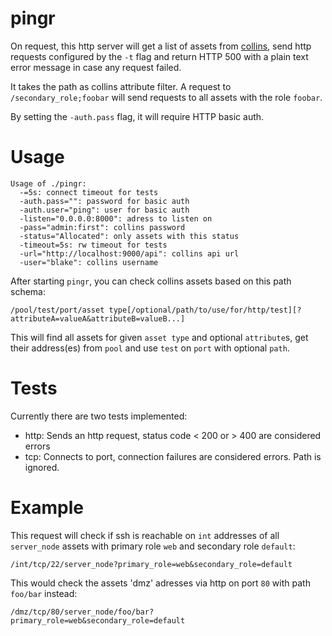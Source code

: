 # pingr

On request, this http server will get a list of assets from
[collins](tumblr.github.io/collins/), send http requests configured by
the `-t` flag and return HTTP 500 with a plain text error message in
case any request failed.

It takes the path as collins attribute filter. A request to
`/secondary_role;foobar` will send requests to all assets with the
role `foobar`.

By setting the `-auth.pass` flag, it will require HTTP basic auth.

# Usage

    Usage of ./pingr:
      -=5s: connect timeout for tests
      -auth.pass="": password for basic auth
      -auth.user="ping": user for basic auth
      -listen="0.0.0.0:8000": adress to listen on
      -pass="admin:first": collins password
      -status="Allocated": only assets with this status
      -timeout=5s: rw timeout for tests
      -url="http://localhost:9000/api": collins api url
      -user="blake": collins username

After starting `pingr`, you can check collins assets based on this path schema:

    /pool/test/port/asset type[/optional/path/to/use/for/http/test][?attributeA=valueA&attributeB=valueB...]

This will find all assets for given `asset type` and optional `attribute`s, get
their address(es) from `pool` and use `test` on `port` with optional `path`.

# Tests
Currently there are two tests implemented:

- http: Sends an http request, status code < 200 or > 400 are considered errors
- tcp: Connects to port, connection failures are considered errors. Path is
  ignored.

# Example
This request will check if ssh is reachable on `int` addresses of all
`server_node` assets with primary role `web` and secondary role `default`:

    /int/tcp/22/server_node?primary_role=web&secondary_role=default

This would check the assets 'dmz' adresses via http on port `80` with path
`foo/bar` instead:

    /dmz/tcp/80/server_node/foo/bar?primary_role=web&secondary_role=default

